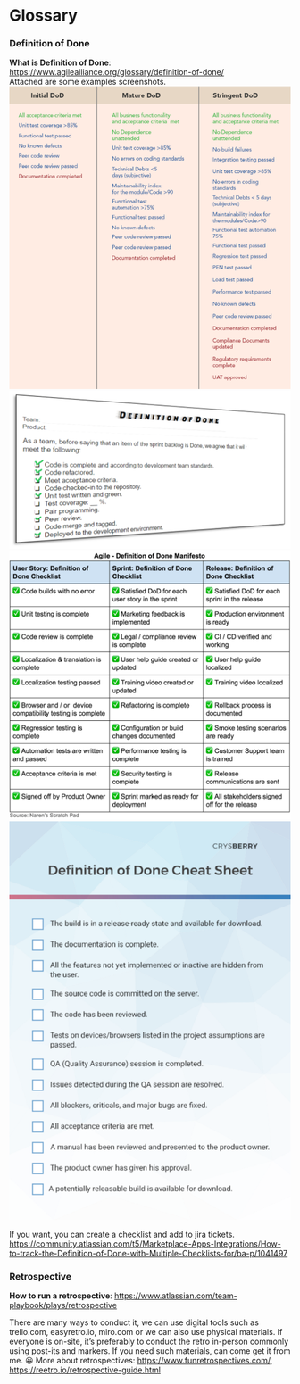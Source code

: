 # Glossary
### Definition of Done
**What is Definition of Done**: https://www.agilealliance.org/glossary/definition-of-done/  
Attached are some examples screenshots.  
![Example 1](img/Examnple.png ':size=100')
![Example 2](img/1592215310270.png ':size=100')
![Example 3](img/1_nKoZv6l6zL0HRpdyvcjaEw.png ':size=100')
![Example 4](img/0_YJyk3KLayW5t13tT.png ':size=100')

If you want, you can create a checklist and add to jira tickets. https://community.atlassian.com/t5/Marketplace-Apps-Integrations/How-to-track-the-Definition-of-Done-with-Multiple-Checklists-for/ba-p/1041497

### Retrospective
**How to run a retrospective**: https://www.atlassian.com/team-playbook/plays/retrospective  

There are many ways to conduct it, we can use digital tools such as trello.com, easyretro.io, miro.com or we can also use physical materials. If everyone is on-site, it’s preferably to conduct the retro in-person commonly using post-its and markers. If you need such materials, can come get it from me. 😀  More about retrospectives: https://www.funretrospectives.com/, https://reetro.io/retrospective-guide.html
